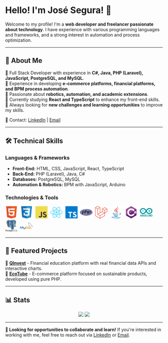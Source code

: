# Hello! I'm José Segura! 👋

Welcome to my profile! I'm a **web developer and freelancer passionate about technology**. I have experience with various programming languages and frameworks, and a strong interest in automation and process optimization.

---

## 🚀 About Me

🔹 Full Stack Developer with experience in **C#, Java, PHP (Laravel), JavaScript, PostgreSQL, and MySQL**.<br>
🔹 Experience in developing **e-commerce platforms, financial platforms, and BPM process automation**.<br>
🔹 Passionate about **robotics, automation, and academic extensions**.<br>
🔹 Currently studying **React and TypeScript** to enhance my front-end skills.<br>
🔹 Always looking for **new challenges and learning opportunities** to improve my skills.

📧 Contact: [LinkedIn](https://www.linkedin.com/in/jose-a-segura-m-da-silva/) | [Email](mailto:josehsegura2004@gmail.com)

---

## 🛠️ Technical Skills

### **Languages & Frameworks**
- **Front-End:** HTML, CSS, JavaScript, React, TypeScript
- **Back-End:** PHP (Laravel), Java, C#
- **Databases:** PostgreSQL, MySQL
- **Automation & Robotics:** BPM with JavaScript, Arduino

### **Technologies & Tools**
<div align='left'>
    <img src="https://github.com/devicons/devicon/blob/master/icons/html5/html5-original.svg" title="HTML5" alt="HTML" width="40" height="40"/>&nbsp;
    <img src="https://github.com/devicons/devicon/blob/master/icons/css3/css3-original.svg" title="CSS" alt="CSS" width="40" height="40"/>&nbsp;
    <img src="https://github.com/devicons/devicon/blob/master/icons/javascript/javascript-original.svg" title="JavaScript" alt="JavaScript" width="40" height="40"/>&nbsp;
    <img src="https://github.com/devicons/devicon/blob/master/icons/react/react-original.svg" title="React" alt="React" width="40" height="40"/>&nbsp;
    <img src="https://github.com/devicons/devicon/blob/master/icons/typescript/typescript-original.svg" title="TypeScript" alt="TypeScript" width="40" height="40"/>&nbsp;
    <img src="https://github.com/devicons/devicon/blob/master/icons/php/php-original.svg" title="PHP" alt="PHP" width="40" height="40"/>&nbsp;
    <img src="https://github.com/devicons/devicon/blob/master/icons/laravel/laravel-original.svg" title="Laravel" alt="Laravel" width="40" height="40"/>&nbsp;
    <img src="https://github.com/devicons/devicon/blob/master/icons/java/java-original.svg" title="Java" alt="Java" width="40" height="40"/>&nbsp;
    <img src="https://github.com/devicons/devicon/blob/master/icons/csharp/csharp-original.svg" title="C Sharp" alt="C Sharp" width="40" height="40"/>&nbsp;
    <img src="https://github.com/devicons/devicon/blob/master/icons/arduino/arduino-original-wordmark.svg" title="Arduino" alt="Arduino" width="40" height="40"/>&nbsp;
    <img src="https://github.com/devicons/devicon/blob/master/icons/postgresql/postgresql-original-wordmark.svg" title="PostgreSQL" alt="PostgreSQL" width="40" height="40"/>&nbsp;
    <img src="https://github.com/devicons/devicon/blob/master/icons/mysql/mysql-original-wordmark.svg" title="MySQL" alt="MySQL" width="40" height="40"/>
</div>

---

## 📌 Featured Projects

🔹 [**QInvest**](https://github.com/GKsegura/qinvest-web) - Financial education platform with real financial data APIs and interactive charts.<br>
🔹 [**EcoTube**](https://github.com/GKsegura/e-commerce) - E-commerce platform focused on sustainable products, developed using pure PHP.

---

## 📊 Stats

<div align="center">
    <img height="180em" src="https://github-readme-stats.vercel.app/api/top-langs/?username=GKsegura&layout=compact&theme=midnight-purple&count_private=true"/>
    <img height="180em" src="https://github-readme-stats.vercel.app/api?username=GKsegura&show_icons=true&theme=midnight-purple&count_private=true"/>
</div>

---

**🔎 Looking for opportunities to collaborate and learn!** If you're interested in working with me, feel free to reach out via [LinkedIn](https://www.linkedin.com/in/jose-a-segura-m-da-silva/) or [Email](mailto:josehsegura2004@gmail.com).
